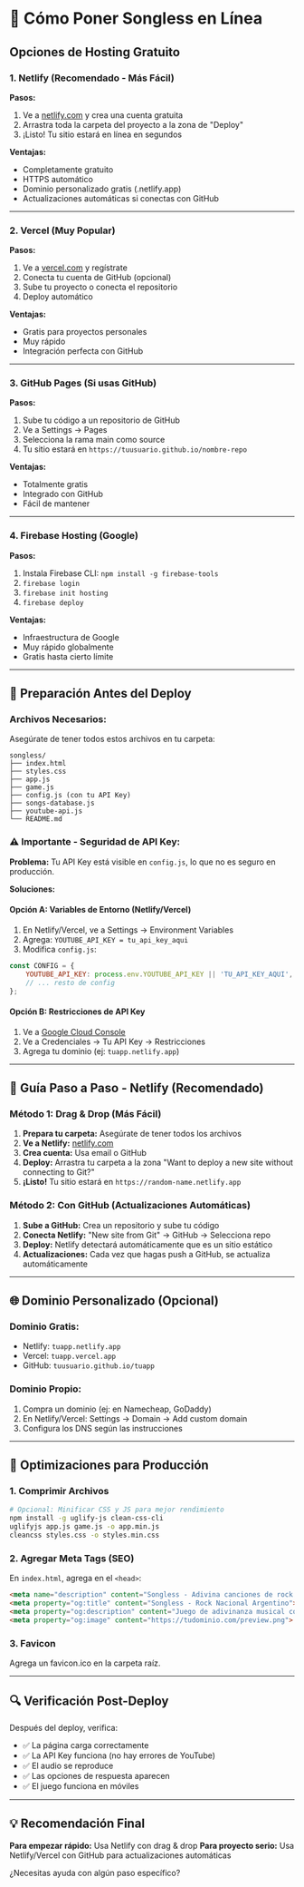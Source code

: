 # 🚀 Cómo Poner Songless en Línea

## Opciones de Hosting Gratuito

### 1. **Netlify** (Recomendado - Más Fácil)

**Pasos:**
1. Ve a [netlify.com](https://netlify.com) y crea una cuenta gratuita
2. Arrastra toda la carpeta del proyecto a la zona de "Deploy"
3. ¡Listo! Tu sitio estará en línea en segundos

**Ventajas:**
- Completamente gratuito
- HTTPS automático
- Dominio personalizado gratis (.netlify.app)
- Actualizaciones automáticas si conectas con GitHub

---

### 2. **Vercel** (Muy Popular)

**Pasos:**
1. Ve a [vercel.com](https://vercel.com) y regístrate
2. Conecta tu cuenta de GitHub (opcional)
3. Sube tu proyecto o conecta el repositorio
4. Deploy automático

**Ventajas:**
- Gratis para proyectos personales
- Muy rápido
- Integración perfecta con GitHub

---

### 3. **GitHub Pages** (Si usas GitHub)

**Pasos:**
1. Sube tu código a un repositorio de GitHub
2. Ve a Settings → Pages
3. Selecciona la rama main como source
4. Tu sitio estará en `https://tuusuario.github.io/nombre-repo`

**Ventajas:**
- Totalmente gratis
- Integrado con GitHub
- Fácil de mantener

---

### 4. **Firebase Hosting** (Google)

**Pasos:**
1. Instala Firebase CLI: `npm install -g firebase-tools`
2. `firebase login`
3. `firebase init hosting`
4. `firebase deploy`

**Ventajas:**
- Infraestructura de Google
- Muy rápido globalmente
- Gratis hasta cierto límite

---

## 🔧 Preparación Antes del Deploy

### Archivos Necesarios:
Asegúrate de tener todos estos archivos en tu carpeta:
```
songless/
├── index.html
├── styles.css
├── app.js
├── game.js
├── config.js (con tu API Key)
├── songs-database.js
├── youtube-api.js
└── README.md
```

### ⚠️ Importante - Seguridad de API Key:

**Problema:** Tu API Key está visible en `config.js`, lo que no es seguro en producción.

**Soluciones:**

#### Opción A: Variables de Entorno (Netlify/Vercel)
1. En Netlify/Vercel, ve a Settings → Environment Variables
2. Agrega: `YOUTUBE_API_KEY = tu_api_key_aqui`
3. Modifica `config.js`:
```javascript
const CONFIG = {
    YOUTUBE_API_KEY: process.env.YOUTUBE_API_KEY || 'TU_API_KEY_AQUI',
    // ... resto de config
};
```

#### Opción B: Restricciones de API Key
1. Ve a [Google Cloud Console](https://console.cloud.google.com/)
2. Ve a Credenciales → Tu API Key → Restricciones
3. Agrega tu dominio (ej: `tuapp.netlify.app`)

---

## 🚀 Guía Paso a Paso - Netlify (Recomendado)

### Método 1: Drag & Drop (Más Fácil)
1. **Prepara tu carpeta:** Asegúrate de tener todos los archivos
2. **Ve a Netlify:** [netlify.com](https://netlify.com)
3. **Crea cuenta:** Usa email o GitHub
4. **Deploy:** Arrastra tu carpeta a la zona "Want to deploy a new site without connecting to Git?"
5. **¡Listo!** Tu sitio estará en `https://random-name.netlify.app`

### Método 2: Con GitHub (Actualizaciones Automáticas)
1. **Sube a GitHub:** Crea un repositorio y sube tu código
2. **Conecta Netlify:** "New site from Git" → GitHub → Selecciona repo
3. **Deploy:** Netlify detectará automáticamente que es un sitio estático
4. **Actualizaciones:** Cada vez que hagas push a GitHub, se actualiza automáticamente

---

## 🌐 Dominio Personalizado (Opcional)

### Dominio Gratis:
- Netlify: `tuapp.netlify.app`
- Vercel: `tuapp.vercel.app`
- GitHub: `tuusuario.github.io/tuapp`

### Dominio Propio:
1. Compra un dominio (ej: en Namecheap, GoDaddy)
2. En Netlify/Vercel: Settings → Domain → Add custom domain
3. Configura los DNS según las instrucciones

---

## 📱 Optimizaciones para Producción

### 1. Comprimir Archivos
```bash
# Opcional: Minificar CSS y JS para mejor rendimiento
npm install -g uglify-js clean-css-cli
uglifyjs app.js game.js -o app.min.js
cleancss styles.css -o styles.min.css
```

### 2. Agregar Meta Tags (SEO)
En `index.html`, agrega en el `<head>`:
```html
<meta name="description" content="Songless - Adivina canciones de rock nacional argentino">
<meta property="og:title" content="Songless - Rock Nacional Argentino">
<meta property="og:description" content="Juego de adivinanza musical con clásicos del rock argentino">
<meta property="og:image" content="https://tudominio.com/preview.png">
```

### 3. Favicon
Agrega un favicon.ico en la carpeta raíz.

---

## 🔍 Verificación Post-Deploy

Después del deploy, verifica:
- ✅ La página carga correctamente
- ✅ La API Key funciona (no hay errores de YouTube)
- ✅ El audio se reproduce
- ✅ Las opciones de respuesta aparecen
- ✅ El juego funciona en móviles

---

## 💡 Recomendación Final

**Para empezar rápido:** Usa Netlify con drag & drop
**Para proyecto serio:** Usa Netlify/Vercel con GitHub para actualizaciones automáticas

¿Necesitas ayuda con algún paso específico?
